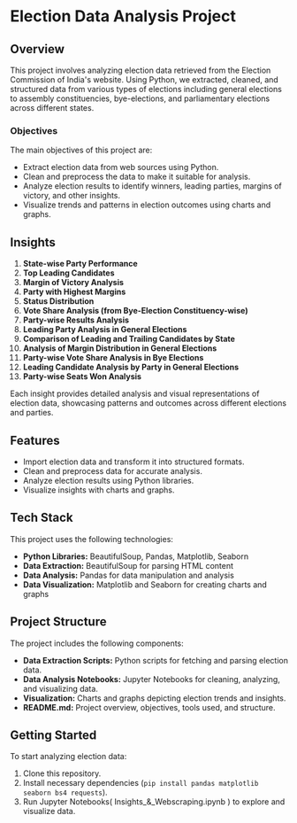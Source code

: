 # Election Data Analysis Project

## Overview

This project involves analyzing election data retrieved from the Election Commission of India's website. Using Python, we extracted, cleaned, and structured data from various types of elections including general elections to assembly constituencies, bye-elections, and parliamentary elections across different states.

### Objectives

The main objectives of this project are:

- Extract election data from web sources using Python.
- Clean and preprocess the data to make it suitable for analysis.
- Analyze election results to identify winners, leading parties, margins of victory, and other insights.
- Visualize trends and patterns in election outcomes using charts and graphs.

## Insights

1. **State-wise Party Performance**
2. **Top Leading Candidates**
3. **Margin of Victory Analysis**
4. **Party with Highest Margins**
5. **Status Distribution**
6. **Vote Share Analysis (from Bye-Election Constituency-wise)**
7. **Party-wise Results Analysis**
8. **Leading Party Analysis in General Elections**
9. **Comparison of Leading and Trailing Candidates by State**
10. **Analysis of Margin Distribution in General Elections**
11. **Party-wise Vote Share Analysis in Bye Elections**
12. **Leading Candidate Analysis by Party in General Elections**
13. **Party-wise Seats Won Analysis**

Each insight provides detailed analysis and visual representations of election data, showcasing patterns and outcomes across different elections and parties.


## Features

- Import election data and transform it into structured formats.
- Clean and preprocess data for accurate analysis.
- Analyze election results using Python libraries.
- Visualize insights with charts and graphs.

## Tech Stack

This project uses the following technologies:

- **Python Libraries:** BeautifulSoup, Pandas, Matplotlib, Seaborn
- **Data Extraction:** BeautifulSoup for parsing HTML content
- **Data Analysis:** Pandas for data manipulation and analysis
- **Data Visualization:** Matplotlib and Seaborn for creating charts and graphs

## Project Structure

The project includes the following components:

- **Data Extraction Scripts:** Python scripts for fetching and parsing election data.
- **Data Analysis Notebooks:** Jupyter Notebooks for cleaning, analyzing, and visualizing data.
- **Visualization:** Charts and graphs depicting election trends and insights.
- **README.md:** Project overview, objectives, tools used, and structure.

## Getting Started

To start analyzing election data:

1. Clone this repository.
2. Install necessary dependencies (`pip install pandas matplotlib seaborn bs4 requests`).
3. Run Jupyter Notebooks( Insights_&_Webscraping.ipynb ) to explore and visualize data.


